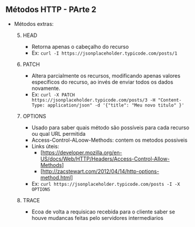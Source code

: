 ## Métodos HTTP - PArte 2

* Métodos extras:

    5. HEAD

        - Retorna apenas o cabeçalho do recurso
        - Ex: 
        ``` curl -I https://jsonplaceholder.typicode.com/posts/1 ```

    6. PATCH

        - Altera parcialmente os recursos, modificando apenas valores específicos do recurso, ao invés de enviar todos os dados novamente. 
        - Ex:
        ``` curl -X PATCH https://jsonplaceholder.typicode.com/posts/3 -H "Content-Type: application/json" -d '{"title": "Meu novo titulo" }' ```

    7. OPTIONS

        - Usado para saber quais método são possíveis para cada recurso ou qual URL permitida
        - Access-Control-ALoow-Methods: contem os metodos possiveis
        - Links úteis: 
            - [https://developer.mozilla.org/en-US/docs/Web/HTTP/Headers/Access-Control-Allow-Methods]
            - [http://zacstewart.com/2012/04/14/http-options-method.html]
        - Ex: 
        ``` curl https://jsonplaceholder.typicode.com/posts -I -X OPTIONS ```

    8. TRACE

        - Ecoa de volta a requisicao recebida para o cliente saber se houve mudancas feitas pelo servidores intermediarios
